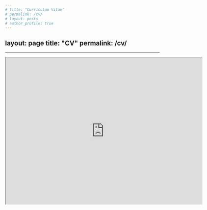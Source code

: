 ```yaml
---
# title: "Curriculum Vitae"
# permalink: /cv/
# layout: posts
# author_profile: true
---
```

layout: page
title: "CV"
permalink: /cv/
---

---

  <iframe src="https://drive.google.com/file/d/1wB_SAsrCQRkrRX5cMPzK-777UvYo2nqd/preview" width="640" height="480" allow="autoplay"></iframe
                                                                                                                                      - Academic achievements, professional experiences, and dedication to education and research.
